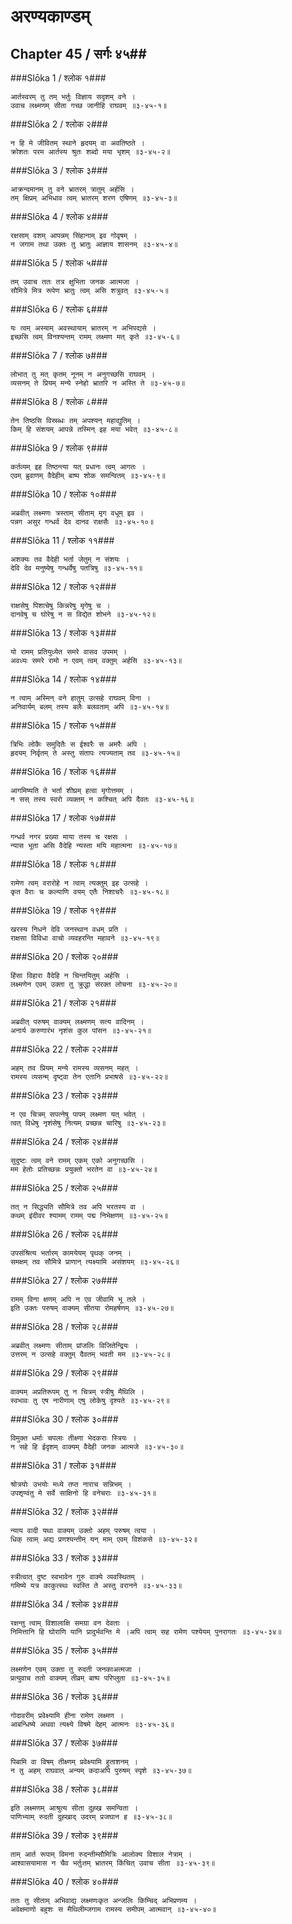 अरण्यकाण्डम्
===============================


## Chapter 45  / सर्गः ४५##


###Slōka 1 / श्लोक १###


    आर्तस्वरम् तु तम् भर्तुः विज्ञाय सदृशम् वने ।
    उवाच लक्ष्मणम् सीता गच्छ जानीहि राघवम् ॥३-४५-१॥


###Slōka 2 / श्लोक २###


    न हि मे जीवितम् स्थाने हृदयम् वा अवतिष्ठते ।
    क्रोशतः परम आर्तस्य श्रुतः शब्दो मया भृशम् ॥३-४५-२॥


###Slōka 3 / श्लोक ३###


    आक्रन्दमानम् तु वने भ्रातरम् त्रातुम् अर्हसि ।
    तम् क्षिप्रम् अभिधाव त्वम् भ्रातरम् शरण एषिणम् ॥३-४५-३॥


###Slōka 4 / श्लोक ४###


    रक्षसाम् वशम् आपन्नम् सिंहानाम् इव गोवृषम् ।
    न जगाम तथा उक्तः तु भ्रातुः आज्ञाय शासनम् ॥३-४५-४॥


###Slōka 5 / श्लोक ५###


    तम् उवाच ततः तत्र क्षुभिता जनक आत्मजा ।
    सौमित्रे मित्र रूपेण भ्रातुः त्वम् असि शत्रुवत् ॥३-४५-५॥


###Slōka 6 / श्लोक ६###


    यः त्वम् अस्याम् अवस्थायाम् भ्रातरम् न अभिपद्यसे ।
    इच्छसि त्वम् विनश्यन्तम् रामम् लक्ष्मण मत् कृते ॥३-४५-६॥


###Slōka 7 / श्लोक ७###


    लोभात् तु मत् कृतम् नूनम् न अनुगच्छसि राघवम् ।
    व्यसनम् ते प्रियम् मन्ये स्नेहो भ्रातरि न अस्ति ते ॥३-४५-७॥


###Slōka 8 / श्लोक ८###


    तेन तिष्ठसि विस्रब्धः तम् अपश्यन् महाद्युतिम् ।
    किम् हि संशयम् आपन्ने तस्मिन् इह मया भवेत् ॥३-४५-८॥


###Slōka 9 / श्लोक ९###


    कर्तव्यम् इह तिष्ठन्त्या यत् प्रधानः त्वम् आगतः ।
    एवम् ब्रुवाणम् वैदेहीम् बाष्प शोक समन्वितम् ॥३-४५-९॥


###Slōka 10 / श्लोक १०###


    अब्रवीत् लक्ष्मणः त्रस्ताम् सीताम् मृग वधूम् इव ।
    पन्नग असुर गन्धर्व देव दानव राक्षसैः ॥३-४५-१०॥


###Slōka 11 / श्लोक ११###


    अशक्यः तव वैदेही भर्ता जेतुम् न संशयः ।
    देवि देव मनुष्येषु गन्धर्वेषु पतत्रिषु ॥३-४५-११॥


###Slōka 12 / श्लोक १२###


    राक्षसेषु पिशाचेषु किन्नरेषु मृगेषु च ।
    दानवेषु च घोरेषु न स विद्येत शोभने ॥३-४५-१२॥


###Slōka 13 / श्लोक १३###


    यो रामम् प्रतियुध्येत समरे वासव उपमम् ।
    अवध्यः समरे रामो न एवम् त्वम् वक्तुम् अर्हसि ॥३-४५-१३॥


###Slōka 14 / श्लोक १४###


    न त्वाम् अस्मिन् वने हातुम् उत्सहे राघवम् विना ।
    अनिवार्यम् बलम् तस्य बलैः बलवताम् अपि ॥३-४५-१४॥


###Slōka 15 / श्लोक १५###


    त्रिभिः लोकैः समुदितैः स ईश्वरैः स अमरैः अपि ।
    हृदयम् निर्वृतम् ते अस्तु संतापः त्यज्यताम् तव ॥३-४५-१५॥


###Slōka 16 / श्लोक १६###


    आगमिष्यति ते भर्ता शीघ्रम् हत्वा मृगोत्तमम् ।
    न सस् तस्य स्वरो व्यक्तम् न कश्चित् अपि दैवतः ॥३-४५-१६॥


###Slōka 17 / श्लोक १७###


    गन्धर्व नगर प्रख्या माया तस्य च रक्षसः ।
    न्यास भूता असि वैदेहि न्यस्ता मयि महात्मना ॥३-४५-१७॥


###Slōka 18 / श्लोक १८###


    रामेण त्वम् वरारोहे न त्वाम् त्यक्तुम् इह उत्सहे ।
    कृत वैराः च कल्याणि वयम् एतैः निशाचरैः ॥३-४५-१८॥


###Slōka 19 / श्लोक १९###


    खरस्य निधने देवि जनस्थान वधम् प्रति ।
    राक्षसा विविधा वाचो व्यवहरन्ति महावने ॥३-४५-१९॥


###Slōka 20 / श्लोक २०###


    हिंसा विहारा वैदेहि न चिन्तयितुम् अर्हसि ।
    लक्ष्मणेन एवम् उक्ता तु क्रुद्धा संरक्त लोचना ॥३-४५-२०॥


###Slōka 21 / श्लोक २१###


    अब्रवीत् परुषम् वाक्यम् लक्ष्मणम् सत्य वादिनम् ।
    अनार्य करुणारंभ नृशंस कुल पांसन ॥३-४५-२१॥


###Slōka 22 / श्लोक २२###


    अहम् तव प्रियम् मन्ये रामस्य व्यसनम् महत् ।
    रामस्य व्यसन्म् दृष्ट्वा तेन एतानि प्रभाषसे ॥३-४५-२२॥


###Slōka 23 / श्लोक २३###


    न एव चित्रम् सपत्नेषु पापम् लक्ष्मण यत् भवेत् ।
    त्वत् विधेषु नृशंसेषु नित्यम् प्रच्छन्न चारिषु ॥३-४५-२३॥


###Slōka 24 / श्लोक २४###


    सुदुष्टः त्वम् वने रामम् एकम् एको अनुगच्छसि ।
    मम हेतोः प्रतिच्छन्नः प्रयुक्तो भरतेन वा ॥३-४५-२४॥


###Slōka 25 / श्लोक २५###


    तत् न सिद्ध्यति सौमित्रे तव अपि भरतस्य वा ।
    कथम् इंदीवर श्यामम् रामम् पद्म निभेक्षणम् ॥३-४५-२५॥


###Slōka 26 / श्लोक २६###


    उपसंश्रित्य भर्तारम् कामयेयम् पृथक् जनम् ।
    समक्षम् तव सौमित्रे प्राणान् त्यक्ष्यामि असंशयम् ॥३-४५-२६॥


###Slōka 27 / श्लोक २७###


    रामम् विना क्षणम् अपि न एव जीवामि भू तले ।
    इति उक्तः परुषम् वाक्यम् सीतया रोमहर्षणम् ॥३-४५-२७॥


###Slōka 28 / श्लोक २८###


    अब्रवीत् लक्ष्मणः सीताम् प्रांजलिः विजितेन्द्रियः ।
    उत्तरम् न उत्सहे वक्तुम् दैवतम् भवती मम ॥३-४५-२८॥


###Slōka 29 / श्लोक २९###


    वाक्यम् अप्रतिरूपम् तु न चित्रम् स्त्रीषु मैथिलि ।
    स्वभावः तु एष नारीणाम् एषु लोकेषु दृश्यते ॥३-४५-२९॥


###Slōka 30 / श्लोक ३०###


    विमुक्त धर्माः चपलाः तीक्ष्णा भेदकराः स्त्रियः ।
    न सहे हि ईदृशम् वाक्यम् वैदेही जनक आत्मजे ॥३-४५-३०॥


###Slōka 31 / श्लोक ३१###


    श्रोत्रयोः उभयोः मध्ये तप्त नाराच सन्निभम् ।
    उपशृण्वंतु मे सर्वे साक्षिनो हि वनेचराः ॥३-४५-३१॥


###Slōka 32 / श्लोक ३२###


    न्याय वादी यथा वाक्यम् उक्तो अहम् परुषम् त्वया ।
    धिक् त्वाम् अद्य प्रणश्यन्तीम् यन् माम् एवम् विशंकसे ॥३-४५-३२॥


###Slōka 33 / श्लोक ३३###


    स्त्रीत्वात् दुष्ट स्वभावेन गुरु वाक्ये व्यवस्थितम् ।
    गमिष्ये यत्र काकुत्स्थः स्वस्ति ते अस्तु वरानने ॥३-४५-३३॥


###Slōka 34 / श्लोक ३४###


    रक्षन्तु त्वाम् विशालाक्षि समग्रा वन देवताः ।
    निमित्तानि हि घोराणि यानि प्रादुर्भवन्ति मे ।अपि त्वाम् सह रामेण पश्येयम् पुनरागतः ॥३-४५-३४॥


###Slōka 35 / श्लोक ३५###


    लक्ष्मणेन एवम् उक्ता तु रुदती जनकाअत्मजा ।
    प्रत्युवाच ततो वाक्यम् तीव्रम् बाष्प परिप्लुता ॥३-४५-३५॥


###Slōka 36 / श्लोक ३६###


    गोदावरीम् प्रवेक्ष्यामि हीना रामेण लक्ष्मण ।
    आबन्धिष्ये अथवा त्यक्ष्ये विषमे देहम् आत्मनः ॥३-४५-३६॥


###Slōka 37 / श्लोक ३७###


    पिबामि वा विषम् तीक्ष्णम् प्रवेक्ष्यामि हुताशनम् ।
    न तु अहम् राघवात् अन्यम् कदाअपि पुरुषम् स्पृशे ॥३-४५-३७॥


###Slōka 38 / श्लोक ३८###


    इति लक्ष्मणम् आश्रुत्य सीता दुह्ख समन्विता ।
    पाणिभ्याम् रुदती दुह्खाद् उदरम् प्रजघान ह ॥३-४५-३८॥


###Slōka 39 / श्लोक ३९###


    ताम् आर्त रूपाम् विमना रुदन्तीम्सौमित्रिः आलोक्य विशाल नेत्राम् ।
    आश्वासयामास न चैव भर्तुःतम् भ्रातरम् किंचित् उवाच सीता ॥३-४५-३९॥


###Slōka 40 / श्लोक ४०###


    ततः तु सीताम् अभिवाद्य लक्ष्मणःकृत अन्जलिः किम्चिद् अभिप्रणम्य ।
    अवेक्षमाणो बहुशः स मैथिलीम्जगाम रामस्य समीपम् आत्मवान् ॥३-४५-४०॥


